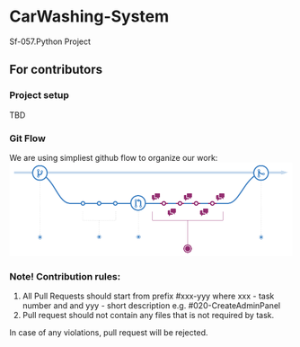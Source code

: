 # CarWashing-System
Sf-057.Python Project

## For contributors
### Project setup
TBD
### Git Flow
We are using simpliest github flow to organize our work:
![Git Flow Ilustration](https://github.com/mehalyna/Share-images/blob/main/68747470733a2f2f7363696c6966656c61622e6769746875622e696f2f736f6674776172652d646576656c6f706d656e742f696d672f6769746875622d666c6f772e706e67.png)

### Note! Contribution rules:
1. All Pull Requests should start from prefix #xxx-yyy where xxx - task number and and yyy - short description e.g. #020-CreateAdminPanel
2. Pull request should not contain any files that is not required by task.

In case of any violations, pull request will be rejected.

